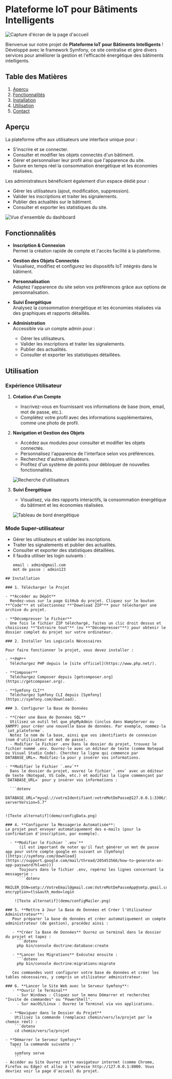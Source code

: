 # Plateforme IoT pour Bâtiments Intelligents

![Capture d'écran de la page d'accueil](demo/accueil.png)

Bienvenue sur notre projet de **Plateforme IoT pour Bâtiments Intelligents** !  
Développé avec le framework Symfony, ce site centralise et gère divers services pour améliorer la gestion et l'efficacité énergétique des bâtiments intelligents.

## Table des Matières

1. [Aperçu](#aperçu)
2. [Fonctionnalités](#fonctionnalités)
3. [Installation](#installation)
4. [Utilisation](#utilisation)
5. [Contact](#contact)

## Aperçu

La plateforme offre aux utilisateurs une interface unique pour :
- S'inscrire et se connecter.
- Consulter et modifier les objets connectés d'un bâtiment.
- Gérer et personnaliser leur profil ainsi que l'apparence du site.
- Suivre en temps réel la consommation énergétique et les économies réalisées.

Les administrateurs bénéficient également d’un espace dédié pour :
- Gérer les utilisateurs (ajout, modification, suppression).
- Valider les inscriptions et traiter les signalements.
- Publier des actualités sur le bâtiment.
- Consulter et exporter les statistiques du site.

![Vue d'ensemble du dashboard](demo/home.png)

## Fonctionnalités

- **Inscription & Connexion**  
  Permet la création rapide de compte et l'accès facilité à la plateforme.

- **Gestion des Objets Connectés**  
  Visualisez, modifiez et configurez les dispositifs IoT intégrés dans le bâtiment.

- **Personnalisation**  
  Adaptez l'apparence du site selon vos préférences grâce aux options de personnalisation.

- **Suivi Énergétique**  
  Analysez la consommation énergétique et les économies réalisées via des graphiques et rapports détaillés.

- **Administration**  
  Accessible via un compte admin pour :
  - Gérer les utilisateurs.
  - Valider les inscriptions et traiter les signalements.
  - Publier des actualités.
  - Consulter et exporter les statistiques détaillées.

## Utilisation

### Expérience Utilisateur

1. **Création d'un Compte**
   - Inscrivez-vous en fournissant vos informations de base (nom, email, mot de passe, etc.).
   - Complétez votre profil avec des informations supplémentaires, comme une photo de profil.

2. **Navigation et Gestion des Objets**
   - Accédez aux modules pour consulter et modifier les objets connectés.
   - Personnalisez l'apparence de l'interface selon vos préférences.
   - Recherchez d'autres utilisateurs.
   - Profitez d'un système de points pour débloquer de nouvelles fonctionnalités.

   ![Recherche d'utilisateurs](demo/Recherche.png)

3. **Suivi Énergétique**
   - Visualisez, via des rapports interactifs, la consommation énergétique du bâtiment et les économies réalisées.

   ![Tableau de bord énergétique](demo/dashboard.png)

### Mode Super-utilisateur

- Gérer les utilisateurs et valider les inscriptions.
- Traiter les signalements et publier des actualités.
- Consulter et exporter des statistiques détaillées.
- Il faudra utiliser les login suivants :
  ```dotenv
  email : admin@gmail.com
  mot de passe : admin123
```
## Installation

### 1. Télécharger le Projet

- **Accéder au Dépôt**  
  Rendez-vous sur la page GitHub du projet. Cliquez sur le bouton **"Code"** et sélectionnez **"Download ZIP"** pour télécharger une archive du projet.

- **Décompresser le Fichier**  
  Une fois le fichier ZIP téléchargé, faites un clic droit dessus et choisissez **"Extraire tout"** (ou **"Décompresser"**) pour obtenir le dossier complet du projet sur votre ordinateur.

### 2. Installer les Logiciels Nécessaires

Pour faire fonctionner le projet, vous devez installer :

- **PHP**  
  Téléchargez PHP depuis le [site officiel](https://www.php.net/).

- **Composer**  
  Téléchargez Composer depuis [getcomposer.org](https://getcomposer.org).

- **Symfony CLI**  
  Téléchargez Symfony CLI depuis [Symfony](https://symfony.com/download).

### 3. Configurer la Base de Données

- **Créer une Base de Données SQL**  
  Utilisez un outil tel que phpMyAdmin (inclus dans WampServer ou XAMPP) pour créer une nouvelle base de données. Par exemple, nommez-la `iot_plateforme`.
  Notez le nom de la base, ainsi que vos identifiants de connexion (nom d'utilisateur et mot de passe).
  - Modifier le Fichier .env Dans le dossier du projet, trouvez le fichier nommé .env. Ouvrez-le avec un éditeur de texte (comme Notepad ou Visual Studio Code). Cherchez la ligne qui commence par DATABASE_URL=. Modifiez-la pour y insérer vos informations.

- **Modifier le Fichier `.env`**
  Dans le dossier du projet, ouvrez le fichier `.env` avec un éditeur de texte (Notepad, VS Code, etc.) et modifiez la ligne commençant par `DATABASE_URL=` pour y insérer vos informations :
  
  ```dotenv
  DATABASE_URL="mysql://votreIdentifiant:votreMotDePasse@127.0.0.1:3306/iot_plateforme?serverVersion=5.7"


![Texte alternatif](demo/configData.png)

### 4. **Configurer la Messagerie Automatisée**:
Le projet peut envoyer automatiquement des e-mails (pour la confirmation d'inscription, par exemple).

  - **Modifier le Fichier `.env`**
      (il est important de noter qu'il faut générer un mot de passe app pour votre compte google en suivant un [Symfony]([https://symfony.com/download](https://support.google.com/mail/thread/205453566/how-to-generate-an-app-password?hl=en)))
      Toujours dans le fichier .env, repérez les lignes concernant la messagerie :
      ```dotenv
      MAILER_DSN=smtp://VotreEmail@gmail.com:VotreMotDePasseApp@smtp.gmail.com:587?encryption=tls&auth_mode=login
      
    ![Texte alternatif](demo/configMailer.png)
    
### 5. **Mettre à Jour la Base de Données et Créer l'Utilisateur Administrateur**:
   Pour préparer la base de données et créer automatiquement un compte administrateur (de gestion), procédez ainsi :
   
   - **Créer la Base de Données** Ouvrez un terminal dans le dossier du projet et tapez :
     ```dotenv
     php bin/console doctrine:database:create
     
   - **Lancer les Migrations** Exécutez ensuite :
     ```dotenv
     php bin/console doctrine:migrations:migrate

   Ces commandes vont configurer votre base de données et créer les tables nécessaires, y compris un utilisateur administrateur.

### 6. **Lancer le Site Web avec le Serveur Symfony**:
   - **Ouvrir le Terminal**
     - Sur Windows : Cliquez sur le menu Démarrer et recherchez "Invite de commandes" ou "PowerShell".
     - Sur macOS/Linux : Ouvrez le Terminal via vos applications.

  - **Naviguer dans le Dossier du Projet**
    Utilisez la commande (remplacez chemin/vers/le/projet par le chemin réel) :
    ```dotenv
    cd chemin/vers/le/projet

- **Démarrer le Serveur Symfony**
  Tapez la commande suivante :
    ```
    symfony serve
    ```
- Accéder au Site Ouvrez votre navigateur internet (comme Chrome, Firefox ou Edge) et allez à l'adresse http://127.0.0.1:8000. Vous devriez voir la page d'accueil du projet.

    

